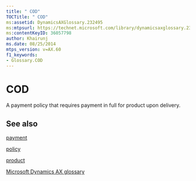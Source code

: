 ```yaml
---
title: " COD"
TOCTitle: " COD"
ms:assetid: DynamicsAXGlossary.232495
ms:mtpsurl: https://technet.microsoft.com/library/dynamicsaxglossary.232495(v=AX.60)
ms:contentKeyID: 36057798
author: Khairunj
ms.date: 08/25/2014
mtps_version: v=AX.60
f1_keywords:
- Glossary.COD
---
```


# COD

A payment policy that requires payment in full for product upon delivery.

## See also

[payment](payment.md)

[policy](policy.md)

[product](product.md)

[Microsoft Dynamics AX glossary](glossary/microsoft-dynamics-ax-glossary.md)

  


